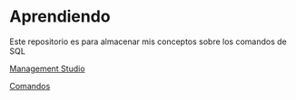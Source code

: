 # Aprendiendo
Este repositorio es para almacenar mis conceptos sobre los comandos de SQL

[Management Studio](./Management%20Studio/Herramientas.md)

[Comandos](./Comandos/Conceptos.md)